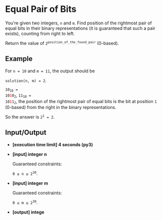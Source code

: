 # Equal Pair of Bits

You're given two integers, `n` and `m`. Find position of the rightmost pair of equal bits in their binary representations (it is guaranteed that such a pair exists), counting from right to left.

Return the value of <code>2<sup>position_of_the_found_pair</sup></code> (0-based).

## Example

For `n = 10` and `m = 11`, the output should be

`solution(n, m) = 2`.

<code>10<sub>10</sub> = 10<span style="color:red">1</span>0<sub>2</sub></code>, <code>11<sub>10</sub> = 10<span style="color:red">1</span>1<sub>2</sub></code>, the position of the rightmost pair of equal bits is the bit at position `1` (0-based) from the right in the binary representations.

So the answer is <code>2<sup>1</sup> = 2</code>.

## Input/Output

- **[execution time limit] 4 seconds (py3)**

- **[input] integer n**

	Guaranteed constraints:

	<code>0 ≤ n ≤ 2<sup>30</sup></code>.

- **[input] integer m**

	Guaranteed constraints:

	<code>0 ≤ m ≤ 2<sup>30</sup></code>.

- **[output] intege**

